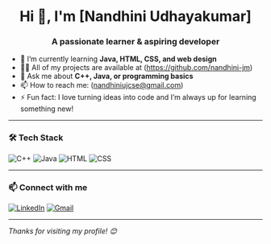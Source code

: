 <h1 align="center">Hi 👋, I'm [Nandhini Udhayakumar]</h1>
<h3 align="center">A passionate learner & aspiring developer</h3>

- 🌱 I’m currently learning **Java, HTML, CSS, and web design**
- 👨‍💻 All of my projects are available at (https://github.com/nandhini-jm)
- 💬 Ask me about **C++, Java, or programming basics**
- 📫 How to reach me: (nandhiniujcse@gmail.com)
- ⚡ Fun fact: I love turning ideas into code and I’m always up for learning something new!

---

### 🛠️ Tech Stack
![C++](https://img.shields.io/badge/C++-00599C?style=flat&logo=c%2B%2B&logoColor=white)
![Java](https://img.shields.io/badge/Java-ED8B00?style=flat&logo=java&logoColor=white)
![HTML](https://img.shields.io/badge/HTML5-E34F26?style=flat&logo=html5&logoColor=white)
![CSS](https://img.shields.io/badge/CSS3-1572B6?style=flat&logo=css3&logoColor=white)

---



### 📫 Connect with me

[![LinkedIn](https://img.shields.io/badge/LinkedIn-blue?style=flat&logo=linkedin&logoColor=white)](https://www.linkedin.com/in/nandhini-udhayakumar-58b2a730a)
[![Gmail](https://img.shields.io/badge/Gmail-D14836?style=flat&logo=gmail&logoColor=white)](mailto:nandhiniujcse@gmail.com)

---

*Thanks for visiting my profile! 😊*
